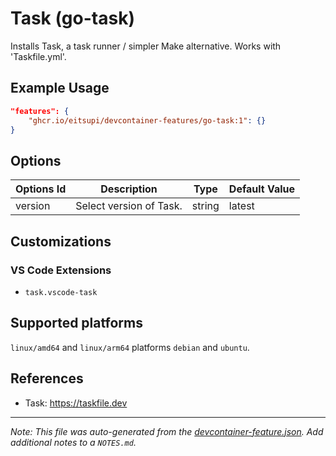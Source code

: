 
# Task (go-task)

Installs Task, a task runner / simpler Make alternative. Works with 'Taskfile.yml'.

## Example Usage

```json
"features": {
    "ghcr.io/eitsupi/devcontainer-features/go-task:1": {}
}
```

## Options

| Options Id | Description | Type | Default Value |
|-----|-----|-----|-----|
| version | Select version of Task. | string | latest |

## Customizations

### VS Code Extensions

- `task.vscode-task`

<!-- markdownlint-disable MD041 -->

## Supported platforms

`linux/amd64` and `linux/arm64` platforms `debian` and `ubuntu`.

## References

- Task: <https://taskfile.dev>


---

_Note: This file was auto-generated from the [devcontainer-feature.json](https://github.com/eitsupi/devcontainer-features/blob/main/src/go-task/devcontainer-feature.json).  Add additional notes to a `NOTES.md`._
